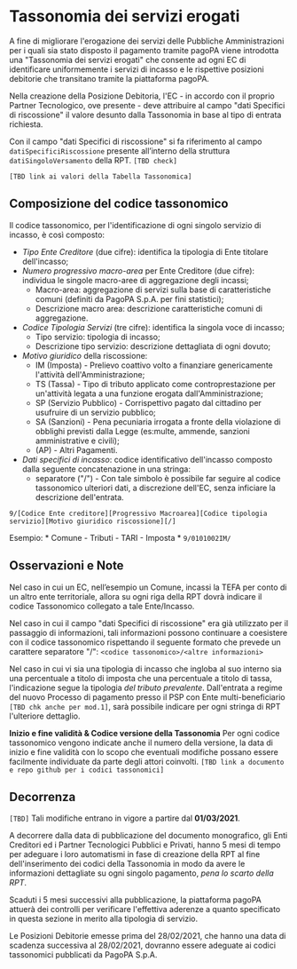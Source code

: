 # Tassonomia dei servizi erogati

A fine di migliorare l'erogazione dei servizi delle Pubbliche Amministrazioni per i quali sia stato disposto il pagamento tramite pagoPA viene introdotta una "Tassonomia dei servizi erogati" che consente ad  ogni EC di identificare uniformemente i servizi di incasso e le rispettive posizioni debitorie che transitano tramite la piattaforma pagoPA.

Nella creazione della Posizione Debitoria, l'EC - in accordo con il proprio Partner Tecnologico, ove presente - deve attribuire al campo "dati Specifici di riscossione" il valore desunto dalla Tassonomia in base al tipo di entrata richiesta.

Con il campo "dati Specifici di riscossione" si fa riferimento al campo `datiSpecificiRiscossione` presente all’interno della struttura `datiSingoloVersamento` della RPT. `[TBD check]`

`[TBD link ai valori della Tabella Tassonomica]`

## Composizione del codice tassonomico

Il codice tassonomico, per l'identificazione di ogni singolo servizio di incasso, è così composto:

- *Tipo Ente Creditore*​ (​due cifre):​ identifica la tipologia di Ente titolare dell'incasso;
- *Numero progressivo macro-area* per Ente Creditore ​(due cifre): individua le singole macro-aree di aggregazione degli incassi;
	- Macro-area: ​aggregazione di servizi sulla base di caratteristiche comuni (definiti da PagoPA S.p.A. per fini statistici);
	- Descrizione macro area: ​descrizione caratteristiche comuni di aggregazione.
- *Codice Tipologia Servizi* ​(tre cifre): identifica la singola voce di incasso;
	- Tipo servizio:​ tipologia di incasso;
	- Descrizione tipo servizio:​ descrizione dettagliata di ogni dovuto;
- *Motivo giuridico* della riscossione:
	- IM (Imposta) - Prelievo coattivo volto a finanziare genericamente l'attività dell'Amministrazione;
	- TS (Tassa) - Tipo di ​tributo applicato come controprestazione per un'attività legata a una funzione erogata dall'Amministrazione;
	- SP (Servizio Pubblico) - Corrispettivo pagato dal cittadino per usufruire di un servizio pubblico;
	- SA (Sanzioni) - Pena pecuniaria irrogata a fronte della violazione di obblighi previsti dalla Legge (es:multe, ammende, sanzioni amministrative e civili);
	- (AP) -​ Altri Pagamenti.
- *Dati specifici di incasso*: codice identificativo dell'incasso composto dalla seguente concatenazione in una stringa:
	- separatore ("/") - ​Con tale simbolo è possibile far seguire al codice tassonomico ulteriori dati, a discrezione dell'EC, senza inficiare la descrizione dell'entrata.

`9/[Codice Ente creditore][Progressivo Macroarea][Codice tipologia servizio][Motivo giuridico riscossione][/]`

Esempio:
	* Comune - Tributi - TARI - Imposta
	* `9/0101002IM/`

## Osservazioni e Note

Nel caso in cui un EC, nell’esempio un Comune, incassi la TEFA per conto di un altro ente territoriale, allora su ogni riga della RPT dovrà indicare il codice Tassonomico collegato a tale Ente/Incasso.

Nel caso in cui il campo "dati Specifici di riscossione" era già utilizzato per il passaggio di informazioni, tali informazioni possono continuare a coesistere con il codice tassonomico rispettando il seguente formato che prevede un carattere separatore "/": `<codice tassonomico>/<altre informazioni>`

Nel caso in cui vi sia una tipologia di incasso che ingloba al suo interno sia una percentuale a titolo di imposta che una percentuale a titolo di tassa, l'indicazione segue la tipologia *del tributo prevalente*. Dall'entrata a regime del nuovo Processo di pagamento presso il PSP con Ente multi-beneficiario `[TBD chk anche per mod.1]`, sarà possibile indicare per ogni stringa di RPT l'ulteriore dettaglio.

**Inizio e fine validità & Codice versione della Tassonomia**
Per ogni codice tassonomico vengono indicate anche il numero della versione, la data di inizio e fine validità con lo scopo che eventuali modifiche possano essere facilmente individuate da parte degli attori coinvolti. `[TBD link a documento e repo github per i codici tassonomici]`

## Decorrenza
`[TBD]`
Tali modifiche entrano in vigore a partire dal **01/03/2021**.

A decorrere dalla data di pubblicazione del documento monografico, gli Enti Creditori ed i Partner Tecnologici Pubblici e Privati, hanno 5 mesi di tempo per adeguare i loro automatismi in fase di creazione della RPT al fine dell'inserimento dei codici della Tassonomia in modo da avere le informazioni dettagliate su ogni singolo pagamento, ​*pena lo scarto della RPT*.​

Scaduti i 5 mesi successivi alla pubblicazione, la piattaforma pagoPA attuerà dei controlli per verificare l'effettiva aderenze a quanto specificato in questa sezione in merito alla tipologia di servizio.

Le Posizioni Debitorie emesse prima del 28/02/2021, che hanno una data di scadenza successiva al 28/02/2021, dovranno essere adeguate ai codici tassonomici pubblicati da PagoPA S.p.A.

